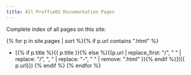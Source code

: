 ```yaml
---
title: All ProffieOS Documentation Pages
---
```

Complete index of all pages on this site:

{% for p in site.pages | sort %}{% if p.url contains ".html" %}
  * [{% if p.title %}{{ p.title }}{% else %}{{p.url | replace_first: "/", " " | replace: "/", ", " | replace: "-", " " | remove: ".html" }}{% endif %}]({{ p.url}})
{% endif %} {% endfor %}
